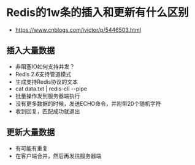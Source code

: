 # Redis的1w条的插入和更新有什么区别
- https://www.cnblogs.com/ivictor/p/5446503.html

## 插入大量数据
- 非阻塞IO如何支持并发？
- Redis 2.6支持管道模式
- 生成支持Redis协议的文本
- cat data.txt | redis-cli --pipe
- 批量操作发到服务器端执行
- 没有更多数据的时候，发送ECHO命令，并附带20个随机字符
- 收到回复，匹配成功就退出

## 更新大量数据
- 有可能有重复
- 在客户端合并，然后再发往服务器端
